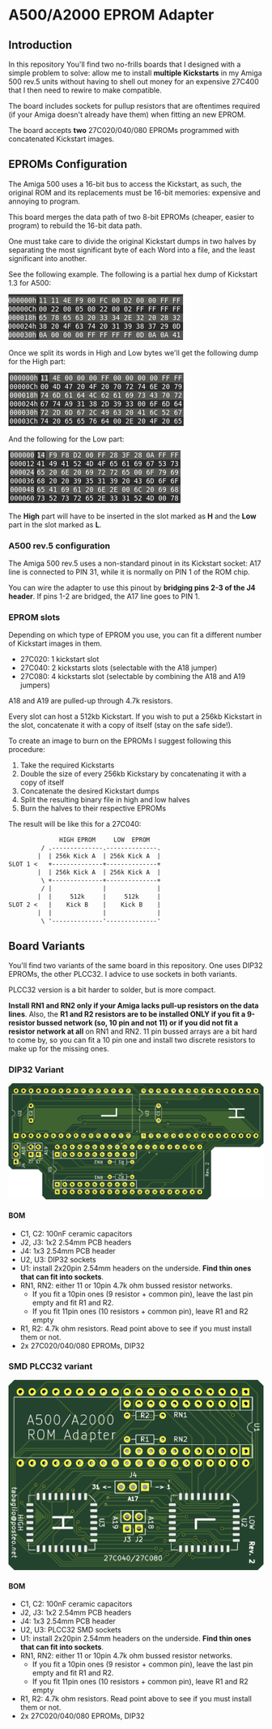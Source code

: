 # A500/A2000 EPROM Adapter

## Introduction

In this repository You'll find two no-frills boards that I designed with a simple problem to solve: allow me to install **multiple Kickstarts** in my Amiga 500 rev.5 units without having to shell out money for an expensive 27C400 that I then need to rewire to make compatible.

The board includes sockets for pullup resistors that are oftentimes required (if your Amiga doesn't already have them) when fitting an new EPROM.

The board accepts **two** 27C020/040/080 EPROMs programmed with concatenated Kickstart images.

## EPROMs Configuration

The Amiga 500 uses a 16-bit bus to access the Kickstart, as such, the original ROM and its replacements must be 16-bit memories: expensive and annoying to program.

This board merges the data path of two 8-bit EPROMs (cheaper, easier to program) to rebuild the 16-bit data path.

One must take care to divide the original Kickstart dumps in two halves by separating the most significant byte of each Word into a file, and the least significant into another.

See the following example. The following is a partial hex dump of Kickstart 1.3 for A500:

![A500 kickstart dump](pics/hd_fullkick.png)

Once we split its words in High and Low bytes we'll get the following dump for the High part:

![A500 kickstart hi dump](pics/hd_hikick.png)

And the following for the Low part:

![A500 kickstart lo dump](pics/hd_lokick.png)

The **High** part will have to be inserted in the slot marked as **H** and the **Low** part in the slot marked as **L**.

### A500 rev.5 configuration

The Amiga 500 rev.5 uses a non-standard pinout in its Kickstart socket: A17 line is connected to PIN 31, while it is normally on PIN 1 of the ROM chip.

You can wire the adapter to use this pinout by **bridging pins 2-3 of the J4 header**. If pins 1-2 are bridged, the A17 line goes to PIN 1.

### EPROM slots

Depending on which type of EPROM you use, you can fit a different number of Kickstart images in them.

- 27C020: 1 kickstart slot
- 27C040: 2 kickstarts slots (selectable with the A18 jumper)
- 27C080: 4 kickstarts slot (selectable by combining the A18 and A19 jumpers)

A18 and A19 are pulled-up through 4.7k resistors.

Every slot can host a 512kb Kickstart. If you wish to put a 256kb Kickstart in the slot, concatenate it with a copy of itself (stay on the safe side!).

To create an image to burn on the EPROMs I suggest following this procedure:

1. Take the required Kickstarts
2. Double the size of every 256kb Kickstary by concatenating it with a copy of itself
3. Concatenate the desired Kickstart dumps
4. Split the resulting binary file in high and low halves
5. Burn the halves to their respective EPROMs

The result will be like this for a 27C040:

```text
              HIGH EPROM     LOW  EPROM
         / .--------------.--------------.
        |  | 256k Kick A  | 256k Kick A  |
SLOT 1 <   +--------------+--------------+
        |  | 256k Kick A  | 256k Kick A  |
         \ +--------------+--------------+
         / |              |              |
        |  |     512k     |     512k     |
SLOT 2 <   |    Kick B    |    Kick B    |
        |  |              |              |
         \ '--------------'--------------'
```

## Board Variants

You'll find two variants of the same board in this repository. One uses DIP32 EPROMs, the other PLCC32. I advice to use sockets in both variants.

PLCC32 version is a bit harder to solder, but is more compact.

**Install RN1 and RN2 only if your Amiga lacks pull-up resistors on the data lines**. Also, the **R1 and R2 resistors are to be installed ONLY if you fit a 9-resistor bussed network (so, 10 pin and not 11) or if you did not fit a resistor network at all** on RN1 and RN2. 11 pin bussed arrays are a bit hard to come by, so you can fit a 10 pin one and install two discrete resistors to make up for the missing ones.

### DIP32 Variant

![DIP32 rev.2 Adapter](pics/dip_rev2.png)

#### BOM

- C1, C2: 100nF ceramic capacitors
- J2, J3: 1x2 2.54mm PCB headers
- J4: 1x3 2.54mm PCB header
- U2, U3: DIP32 sockets
- U1: install 2x20pin 2.54mm headers on the underside. **Find thin ones that can fit into sockets**.
- RN1, RN2: either 11 or 10pin 4.7k ohm bussed resistor networks.
  - If you fit a 10pin ones (9 resistor + common pin), leave the last pin empty and fit R1 and R2.
  - If you fit 11pin ones (10 resistors + common pin), leave R1 and R2 empty
- R1, R2: 4.7k ohm resistors. Read point above to see if you must install them or not.
- 2x 27C020/040/080 EPROMs, DIP32

### SMD PLCC32 variant

![DIP32 rev.2 Adapter](pics/plcc_rev2.png)

#### BOM

- C1, C2: 100nF ceramic capacitors
- J2, J3: 1x2 2.54mm PCB headers
- J4: 1x3 2.54mm PCB header
- U2, U3: PLCC32 SMD sockets
- U1: install 2x20pin 2.54mm headers on the underside. **Find thin ones that can fit into sockets**.
- RN1, RN2: either 11 or 10pin 4.7k ohm bussed resistor networks.
  - If you fit a 10pin ones (9 resistor + common pin), leave the last pin empty and fit R1 and R2.
  - If you fit 11pin ones (10 resistors + common pin), leave R1 and R2 empty
- R1, R2: 4.7k ohm resistors. Read point above to see if you must install them or not.
- 2x 27C020/040/080 EPROMs, DIP32
